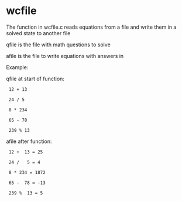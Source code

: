 # wcfile
The function in wcfile.c reads equations from a file and write them in a solved state to another file

qfile is the file with math questions to solve

afile is the file to write equations with answers in

Example:

qfile at start of function:

     12 + 13
	
     24 / 5
	
     8 * 234
	
     65 - 78
	
     239 % 13
	
	
afile after function:

     12 +  13 = 25
	
     24 /   5 = 4
	
     8 * 234 = 1872
	
     65 -  78 = -13
	
     239 %  13 = 5
